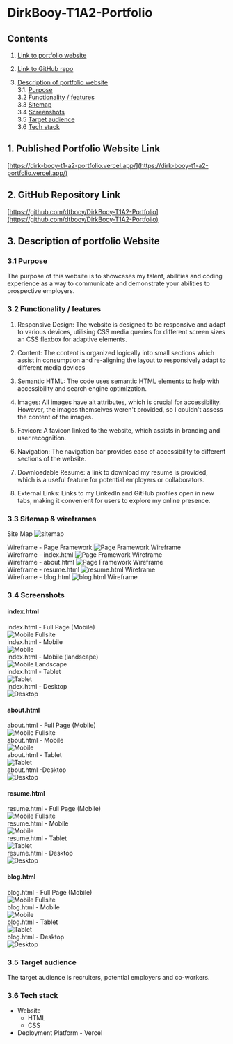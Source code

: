 # DirkBooy-T1A2-Portfolio

## Contents
1. [Link to portfolio website](#1-published-portfolio-website-link) 
    
1. [Link to GitHub repo](#2-github-repository-link)

1. [Description of portfolio website](#3-description-of-portfolio-website)  
    3.1. [Purpose](#31-purpose)  
    3.2 [Functionality / features](#32-functionality--features)  
    3.3 [Sitemap](#33-sitemap)  
    3.4 [Screenshots](#34-screenshots)  
    3.5 [Target audience](#35-target-audience)  
    3.6 [Tech stack](#36-tech-stack)  

## 1. Published Portfolio Website Link  
[https://dirk-booy-t1-a2-portfolio.vercel.app/](https://dirk-booy-t1-a2-portfolio.vercel.app/)

## 2. GitHub Repository Link
[https://github.com/dtbooy/DirkBooy-T1A2-Portfolio](https://github.com/dtbooy/DirkBooy-T1A2-Portfolio)

## 3. Description of portfolio Website
### 3.1 Purpose  
The purpose of this website is to showcases my talent, abilities and coding experience as a way to communicate and demonstrate your abilities to prospective employers.   
### 3.2 Functionality / features

1. Responsive Design: The website is designed to be responsive and adapt to various devices, utilising CSS media queries for different screen sizes an CSS flexbox for adaptive elements.

1. Content: The content is organized logically into small sections which assist in consumption and re-aligning the layout to responsively adapt to different media devices 

1. Semantic HTML: The code uses semantic HTML elements to help with accessibility and search engine optimization.

1. Images: All images have alt attributes, which is crucial for accessibility. However, the images themselves weren't provided, so I couldn't assess the content of the images.

1. Favicon: A favicon linked to the website, which assists in branding and user recognition.

1. Navigation: The navigation bar provides ease of accessibility to different sections of the website.

1. Downloadable Resume: a link to download my resume is provided, which is a useful feature for potential employers or collaborators.

1. External Links: Links to my LinkedIn and GitHub profiles open in new tabs, making it convenient for users to explore my online presence.

### 3.3 Sitemap & wireframes
Site Map
![sitemap](./docs/site-map.png)

Wireframe - Page Framework
![Page Framework Wireframe](./docs/wireframe-page-framework.png)  
Wireframe - index.html
![Page Framework Wireframe](./docs/wireframe-index.png)  
Wireframe - about.html
![Page Framework Wireframe](./docs/wireframe-about.png)  
Wireframe - resume.html
![resume.html Wireframe](./docs/wireframe-resume.png)  
Wireframe - blog.html
![blog.html Wireframe](./docs/wireframe-blog.png)  

### 3.4 Screenshots
#### index.html
index.html - Full Page (Mobile)  
![Mobile Fullsite](./docs/index-mobile-long.png)  
index.html - Mobile  
![Mobile](./docs/index-mobile.png)   
index.html - Mobile (landscape)  
![Mobile Landscape](./docs/index-landscape.png)  
index.html - Tablet  
![Tablet](./docs/index-tablet.png)  
index.html - Desktop  
![Desktop](./docs/index-desktop.png)  
#### about.html
about.html - Full Page (Mobile)  
![Mobile Fullsite](./docs/about-mobile-long.png)  
about.html - Mobile  
![Mobile](./docs/about-mobile.png)  
about.html - Tablet  
![Tablet](./docs/about-tablet.png)  
about.html -Desktop  
![Desktop](./docs/about-desktop.png)  
#### resume.html
resume.html - Full Page (Mobile)  
![Mobile Fullsite](./docs/resume-mobile-long.png)  
resume.html - Mobile  
![Mobile](./docs/resume-mobile.png)  
resume.html - Tablet  
![Tablet](./docs/resume-tablet.png)  
resume.html - Desktop  
![Desktop](./docs/resume-desktop.png)  
#### blog.html
blog.html - Full Page (Mobile)  
![Mobile Fullsite](./docs/blog-mobile-long.png)  
blog.html - Mobile  
![Mobile](./docs/blog-mobile.png)  
blog.html - Tablet  
![Tablet](./docs/blog-tablet.png)  
blog.html - Desktop  
![Desktop](./docs/blog-desktop.png)  
### 3.5 Target audience
The target audience is recruiters, potential employers and co-workers. 

### 3.6 Tech stack 
* Website 
    * HTML
    * CSS
* Deployment Platform - Vercel


